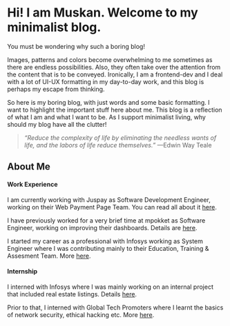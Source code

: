 # Hi! I am Muskan. Welcome to my minimalist blog.

You must be wondering why such a boring blog!

Images, patterns and colors become overwhelming to me sometimes as there are endless possibilities. Also, they often take over the attention from the content that is to be conveyed. Ironically, I am a frontend-dev and I deal with a lot of UI-UX formatting in my day-to-day work, and this blog is perhaps my escape from thinking.

So here is my boring blog, with just words and some basic formatting. I want to highlight the important stuff here about me. This blog is a reflection of what I am and what I want to be. As I support minimalist living, why should my blog have all the clutter!

> *“Reduce the complexity of life by eliminating the needless wants of life, and the labors of life reduce themselves.”*
> —Edwin Way Teale

## About Me

#### Work Experience

I am currently working with Juspay as Software Development Engineer, working on their Web Payment Page Team. You can read all about it [here](juspay/index.html).

I have previously worked for a very brief time at mpokket as Software Engineer, working on improving their dashboards. Details are [here](mpokket/index.html).

I started my career as a professional with Infosys working as System Engineer where I was contributing mainly to their Education, Training & Assesment Team. More [here](infosys/index.html).

#### Internship

I interned with Infosys where I was mainly working on an internal project that included real estate listings. Details [here](infosys_intern/index.html).

Prior to that, I interned with Global Tech Promoters where I learnt the basics of network security, ethical hacking etc. More [here](gtp/index.html).
